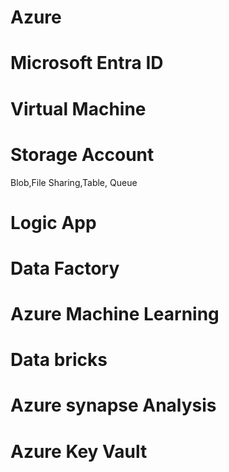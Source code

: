 # Azure


# Microsoft Entra ID

# Virtual Machine

# Storage Account
  Blob,File Sharing,Table, Queue 

# Logic App 

# Data Factory

# Azure Machine Learning

# Data bricks 

# Azure synapse Analysis

# Azure Key Vault

